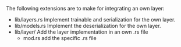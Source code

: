 The following extensions are to make for integrating an own layer: 
- lib/layers.rs   Implement trainable and serialization for the own layer. 
- lib/models.rs   Implement the deserialization for the own layer. 
- lib/layer/      Add the layer implementation in an own .rs file 
    * mod.rs      add the specific .rs file